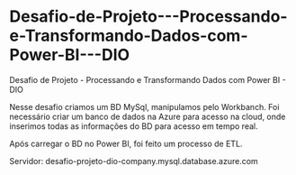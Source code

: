 # Desafio-de-Projeto---Processando-e-Transformando-Dados-com-Power-BI---DIO
Desafio de Projeto - Processando e Transformando Dados com Power BI - DIO

Nesse desafio criamos um BD MySql, manipulamos pelo Workbanch.
Foi necessário criar um banco de dados na Azure para acesso na cloud, onde inserimos todas as informações do BD para acesso em tempo real.

Após carregar o BD no Power BI, foi feito um processo de ETL.

Servidor: desafio-projeto-dio-company.mysql.database.azure.com
